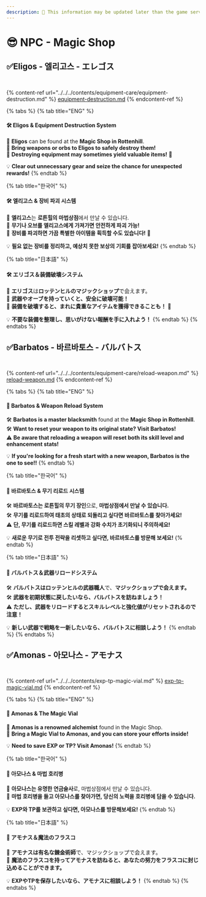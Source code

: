 ```yaml
---
description: 🛑 This information may be updated later than the game server data.
---
```


# 😎 NPC - Magic Shop

## ✅Eligos - 엘리고스 - エレゴス



<figure><img src="../../../.gitbook/assets/KakaoTalk_20230824_120313487_07.png" alt=""><figcaption></figcaption></figure>

<figure><img src="../../../.gitbook/assets/image (215).png" alt=""><figcaption></figcaption></figure>

{% content-ref url="../../../contents/equipment-care/equipment-destruction.md" %}
[equipment-destruction.md](../../../contents/equipment-care/equipment-destruction.md)
{% endcontent-ref %}

{% tabs %}
{% tab title="ENG" %}
#### 🛠️ **Eligos & Equipment Destruction System**

🔹 **Eligos** can be found at the **Magic Shop in Rottenhill**.\
🔹 **Bring weapons or orbs to Eligos to safely destroy them!**\
🔹 **Destroying equipment may sometimes yield valuable items!** 🎁

💡 **Clear out unnecessary gear and seize the chance for unexpected rewards!**
{% endtab %}

{% tab title="한국어" %}
#### 🛠️ **엘리고스 & 장비 파괴 시스템**

🔹 **엘리고스**는 **로튼힐의 마법상점**에서 만날 수 있습니다.\
🔹 **무기나 오브를 엘리고스에게 가져가면 안전하게 파괴 가능!**\
🔹 **장비를 파괴하면 가끔 특별한 아이템을 획득할 수도 있습니다!** 🎁

💡 **필요 없는 장비를 정리하고, 예상치 못한 보상의 기회를 잡아보세요!**
{% endtab %}

{% tab title="日本語" %}
#### 🛠️ **エリゴス＆装備破壊システム**

🔹 **エリゴス**は**ロッテンヒルのマジックショップ**で会えます。\
🔹 **武器やオーブを持っていくと、安全に破壊可能！**\
🔹 **装備を破壊すると、まれに貴重なアイテムを獲得できることも！** 🎁

💡 **不要な装備を整理し、思いがけない報酬を手に入れよう！**
{% endtab %}
{% endtabs %}





## ✅Barbatos - 바르바토스 - バルバトス

<figure><img src="../../../.gitbook/assets/KakaoTalk_20230824_120313487_05.png" alt=""><figcaption></figcaption></figure>

<figure><img src="../../../.gitbook/assets/image (216).png" alt=""><figcaption></figcaption></figure>

{% content-ref url="../../../contents/equipment-care/reload-weapon.md" %}
[reload-weapon.md](../../../contents/equipment-care/reload-weapon.md)
{% endcontent-ref %}

{% tabs %}
{% tab title="ENG" %}
#### 🔨 **Barbatos & Weapon Reload System**

🛠️ **Barbatos is a master blacksmith** found at the **Magic Shop in Rottenhill**.\
🛠️ **Want to reset your weapon to its original state? Visit Barbatos!**\
⚠️ **Be aware that reloading a weapon will reset both its skill level and enhancement stats!**

💡 **If you're looking for a fresh start with a new weapon, Barbatos is the one to see!!**
{% endtab %}

{% tab title="한국어" %}
#### 🔨 **바르바토스 & 무기 리로드 시스템**

🛠️ **바르바토스는 로튼힐의 무기 장인**으로, **마법상점에서 만날 수 있습니다.**\
🛠️ **무기를 리로드하여 태초의 상태로 되돌리고 싶다면 바르바토스를 찾아가세요!**\
⚠️ **단, 무기를 리로드하면 스킬 레벨과 강화 수치가 초기화되니 주의하세요!**

💡 **새로운 무기로 전투 전략을 리셋하고 싶다면, 바르바토스를 방문해 보세요!**
{% endtab %}

{% tab title="日本語" %}
#### 🔨 **バルバトス＆武器リロードシステム**

🛠️ **バルバトスはロッテンヒルの武器職人**で、**マジックショップで会えます。**\
🛠️ **武器を初期状態に戻したいなら、バルバトスを訪ねましょう！**\
⚠️ **ただし、武器をリロードするとスキルレベルと強化値がリセットされるので注意！**

💡 **新しい武器で戦略を一新したいなら、バルバトスに相談しよう！**
{% endtab %}
{% endtabs %}



## ✅Amonas - 아모나스 - アモナス



<figure><img src="../../../.gitbook/assets/KakaoTalk_20230824_120313487_04.png" alt=""><figcaption></figcaption></figure>

<figure><img src="../../../.gitbook/assets/image (217).png" alt=""><figcaption></figcaption></figure>

{% content-ref url="../../../contents/exp-tp-magic-vial.md" %}
[exp-tp-magic-vial.md](../../../contents/exp-tp-magic-vial.md)
{% endcontent-ref %}

{% tabs %}
{% tab title="ENG" %}
#### 🧪 **Amonas & The Magic Vial**

🔹 **Amonas is a renowned alchemist** found in the Magic Shop.\
🔹 **Bring a Magic Vial to Amonas, and you can store your efforts inside!**

💡 **Need to save EXP or TP? Visit Amonas!**
{% endtab %}

{% tab title="한국어" %}
#### 🧪 **아모나스 & 마법 호리병**

🔹 **아모나스는 유명한 연금술사**로, 마법상점에서 만날 수 있습니다.\
🔹 **마법 호리병을 들고 아모나스를 찾아가면, 당신의 노력을 호리병에 담을 수 있습니다.**

💡 **EXP와 TP를 보관하고 싶다면, 아모나스를 방문해보세요!**
{% endtab %}

{% tab title="日本語" %}
#### 🧪 **アモナス＆魔法のフラスコ**

🔹 **アモナスは有名な錬金術師**で、マジックショップで会えます。\
🔹 **魔法のフラスコを持ってアモナスを訪ねると、あなたの努力をフラスコに封じ込めることができます。**

💡 **EXPやTPを保存したいなら、アモナスに相談しよう！**
{% endtab %}
{% endtabs %}
